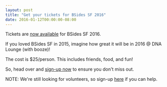 ```yaml
---
layout: post
title: "Get your tickets for BSides SF 2016"
date: 2016-01-12T00:00:00-08:00
---
```


Tickets are [now available](https://www.dnalounge.com/calendar/2016/02-28a.html) for BSides SF 2016.

If you loved BSides SF in 2015, imagine how great it will be in 2016 @ DNA Lounge (with booze)!

The cost is $25/person. This includes friends, food, and fun!

So, head over and [sign-up now](https://www.dnalounge.com/calendar/2016/02-28a.html) to ensure you don't miss out.

NOTE: We're still looking for volunteers, so sign-up [here](/volunteer.html) if you can help.
